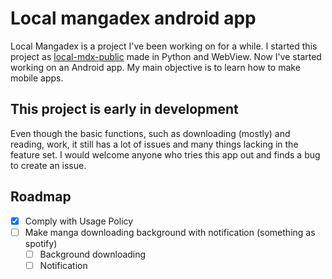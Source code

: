 # Local mangadex android app  
Local Mangadex is a project I've been working on for a while. I started this project as [local-mdx-public](https://github.com/jonasek369/local-mdx-public) made in Python and WebView. Now I've started working on an Android app. My main objective is to learn how to make mobile apps.  
  
## This project is early in development  
Even though the basic functions, such as downloading (mostly) and reading, work, it still has a lot of issues and many things lacking in the feature set. I would welcome anyone who tries this app out and finds a bug to create an issue.

## Roadmap
- [x] Comply with Usage Policy
- [ ] Make manga downloading background with notification (something as spotify)
  - [ ] Background downloading
  - [ ] Notification